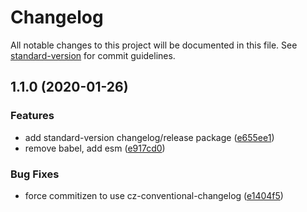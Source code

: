 # Changelog

All notable changes to this project will be documented in this file. See [standard-version](https://github.com/conventional-changelog/standard-version) for commit guidelines.

## 1.1.0 (2020-01-26)


### Features

* add standard-version changelog/release package ([e655ee1](https://github.com/framki/js-boilerplate/commit/e655ee118ba4c06418f2b086d1ec5114284a8c05))
* remove babel, add esm ([e917cd0](https://github.com/framki/js-boilerplate/commit/e917cd06791a41ab73b159eea30fbb76571f3cdf))


### Bug Fixes

* force commitizen to use cz-conventional-changelog ([e1404f5](https://github.com/framki/js-boilerplate/commit/e1404f593fe1d308e690dca29f9d83f38d2df111))
